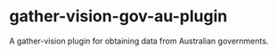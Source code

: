 # gather-vision-gov-au-plugin
A gather-vision plugin for obtaining data from Australian governments.
